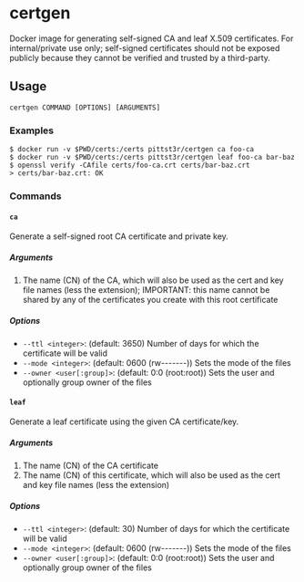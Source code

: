 # certgen

Docker image for generating self-signed CA and leaf X.509 certificates. For
internal/private use only; self-signed certificates should not be exposed
publicly because they cannot be verified and trusted by a third-party.

## Usage

```shell
certgen COMMAND [OPTIONS] [ARGUMENTS]
```

### Examples

```shell
$ docker run -v $PWD/certs:/certs pittst3r/certgen ca foo-ca
$ docker run -v $PWD/certs:/certs pittst3r/certgen leaf foo-ca bar-baz
$ openssl verify -CAfile certs/foo-ca.crt certs/bar-baz.crt
> certs/bar-baz.crt: OK
```

### Commands

#### `ca`

Generate a self-signed root CA certificate and private key.

##### Arguments

1. The name (CN) of the CA, which will also be used as the cert and key file
   names (less the extension); IMPORTANT: this name cannot be shared by any of
   the certificates you create with this root certificate

##### Options

- `--ttl <integer>`: (default: 3650) Number of days for which the certificate
  will be valid
- `--mode <integer>`: (default: 0600 (rw-------)) Sets the mode of the files
- `--owner <user[:group]>`: (default: 0:0 (root:root)) Sets the user and
  optionally group owner of the files

#### `leaf`

Generate a leaf certificate using the given CA certificate/key.

##### Arguments

1. The name (CN) of the CA certificate
2. The name (CN) of this certificate, which will also be used as the cert and
   key file names (less the extension)

##### Options

- `--ttl <integer>`: (default: 30) Number of days for which the certificate
  will be valid
- `--mode <integer>`: (default: 0600 (rw-------)) Sets the mode of the files
- `--owner <user[:group]>`: (default: 0:0 (root:root)) Sets the user and
  optionally group owner of the files
